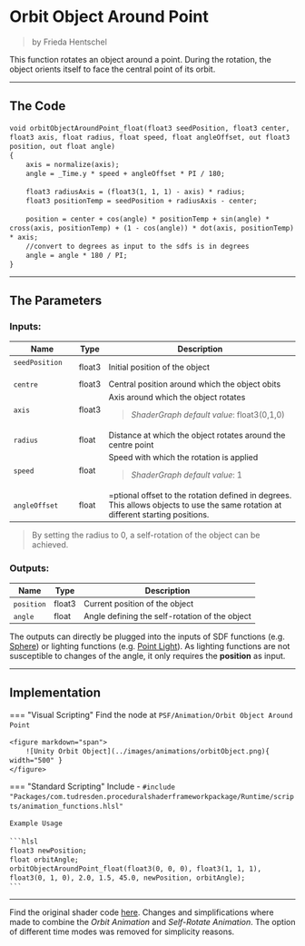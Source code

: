 <div class="container">
    <h1 class="main-heading">Orbit Object Around Point</h1>
    <blockquote class="author">by Frieda Hentschel</blockquote>
</div>

This function rotates an object around a point. During the rotation, the object orients itself to face the central point of its orbit.

---

## The Code

``` hlsl
void orbitObjectAroundPoint_float(float3 seedPosition, float3 center, float3 axis, float radius, float speed, float angleOffset, out float3 position, out float angle)
{
    axis = normalize(axis);
    angle = _Time.y * speed + angleOffset * PI / 180;
        
    float3 radiusAxis = (float3(1, 1, 1) - axis) * radius;
    float3 positionTemp = seedPosition + radiusAxis - center;

    position = center + cos(angle) * positionTemp + sin(angle) * cross(axis, positionTemp) + (1 - cos(angle)) * dot(axis, positionTemp) * axis;
    //convert to degrees as input to the sdfs is in degrees
    angle = angle * 180 / PI;
}
```

---

## The Parameters

### Inputs:
| Name            | Type     | Description |
|-----------------|----------|-------------|
| `seedPosition`  <img width=50/>  | float3   | Initial position of the object|
| `centre`        | float3   | Central position around which the object obits |
| `axis`   | float3   | Axis around which the object rotates <br> <blockquote>*ShaderGraph default value*: float3(0,1,0)</blockquote>|
| `radius`   | float   | Distance at which the object rotates around the centre point|
| `speed`   | float   | Speed with which the rotation is applied <br> <blockquote>*ShaderGraph default value*: 1</blockquote>|
| `angleOffset`   | float   | =ptional offset to the rotation defined in degrees. This allows objects to use the same rotation at different starting positions.|

> By setting the radius to 0, a self-rotation of the object can be achieved.

### Outputs:
| Name            | Type     | Description |
|-----------------|----------|-------------|
| `position`   | float3   | Current position of the object |
| `angle`        | float   | Angle defining the self-rotation of the object |

The outputs can directly be plugged into the inputs of SDF functions (e.g. [Sphere](../sdfs/sphere.md)) or lighting functions (e.g. [Point Light](../lighting/pointLight.md)). As lighting functions are not susceptible to changes of the angle, it only requires the **position** as input.

---

## Implementation

=== "Visual Scripting"
    Find the node at `PSF/Animation/Orbit Object Around Point`

    <figure markdown="span">
        ![Unity Orbit Object](../images/animations/orbitObject.png){ width="500" }
    </figure>

=== "Standard Scripting"
    Include - ```#include "Packages/com.tudresden.proceduralshaderframeworkpackage/Runtime/scripts/animation_functions.hlsl"```

    Example Usage

    ```hlsl
    float3 newPosition;
    float orbitAngle;
    orbitObjectAroundPoint_float(float3(0, 0, 0), float3(1, 1, 1), float3(0, 1, 0), 2.0, 1.5, 45.0, newPosition, orbitAngle);
    ```
---

Find the original shader code [here](../../../shaders/animation/sdf_animation_shader.md). Changes and simplifications where made to combine the *Orbit Animation* and *Self-Rotate Animation*. The option of different time modes was removed for simplicity reasons.